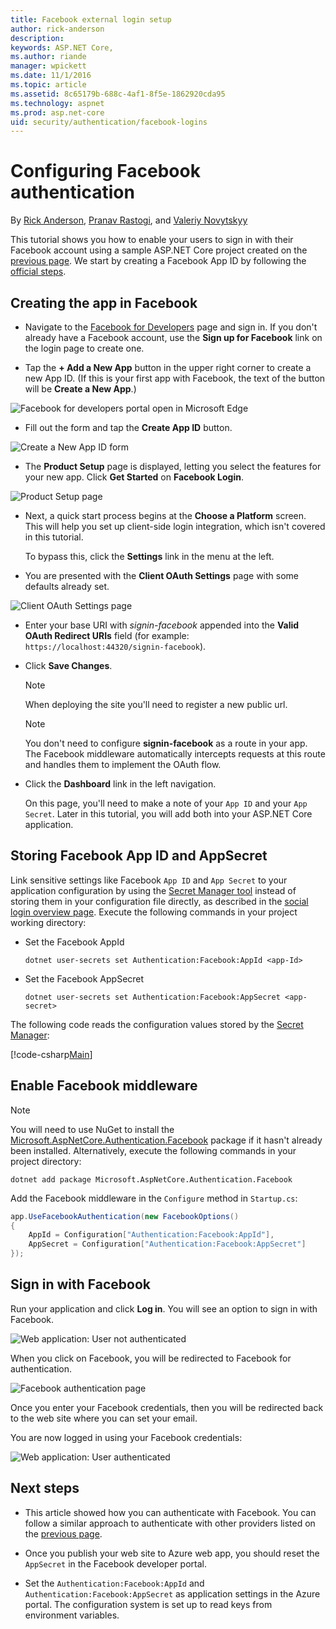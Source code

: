```yaml
---
title: Facebook external login setup 
author: rick-anderson
description: 
keywords: ASP.NET Core,
ms.author: riande
manager: wpickett
ms.date: 11/1/2016
ms.topic: article
ms.assetid: 8c65179b-688c-4af1-8f5e-1862920cda95
ms.technology: aspnet
ms.prod: asp.net-core
uid: security/authentication/facebook-logins
---
```

# Configuring Facebook authentication

<a name=security-authentication-facebook-logins></a>

By [Rick Anderson](https://twitter.com/RickAndMSFT), [Pranav Rastogi](https://github.com/rustd), and [Valeriy Novytskyy](https://github.com/01binary)

This tutorial shows you how to enable your users to sign in with their Facebook account using a sample ASP.NET Core project created on the [previous page](index.md). We start by creating a Facebook App ID by following the [official steps](https://developers.facebook.com/docs/apps/register).

## Creating the app in Facebook

*  Navigate to the [Facebook for Developers](https://developers.facebook.com/apps) page and sign in. If you don't already have a Facebook account, use the **Sign up for Facebook** link on the login page to create one.

* Tap the **+ Add a New App** button in the upper right corner to create a new App ID. (If this is your first app with Facebook, the text of the button will be **Create a New App**.)

![Facebook for developers portal open in Microsoft Edge](index/_static/FBMyApps.png)

* Fill out the form and tap the **Create App ID** button.

![Create a New App ID form](index/_static/FBNewAppId.png)

* The **Product Setup** page is displayed, letting you select the features for your new app. Click **Get Started** on **Facebook Login**.

![Product Setup page](index/_static/FBProductSetup.png)

* Next, a quick start process begins at the **Choose a Platform** screen. This will help you set up client-side login integration, which isn't covered in this tutorial. 

    To bypass this, click the **Settings** link in the menu at the left.


* You are presented with the **Client OAuth Settings** page with some defaults already set.

![Client OAuth Settings page](index/_static/FBOAuthSetup.png)

* Enter your base URI with *signin-facebook* appended into the **Valid OAuth Redirect URIs** field (for example: `https://localhost:44320/signin-facebook`). 
* Click **Save Changes**.
  
  > [!NOTE]
  > When deploying the site you'll need to register a new public url.

  > [!NOTE]
  > You don't need to configure **signin-facebook** as a route in your app. The Facebook middleware automatically intercepts requests at this route and handles them to implement the OAuth flow.

* Click the **Dashboard** link in the left navigation. 
    
    On this page, you'll need to make a note of your `App ID` and your `App Secret`. Later in this tutorial, you will add both into your ASP.NET Core application.

## Storing Facebook App ID and AppSecret

Link sensitive settings like Facebook `App ID` and `App Secret` to your application configuration by using the [Secret Manager tool](../../app-secrets.md) instead of storing them in your configuration file directly, as described in the [social login overview page](index.md). Execute the following commands in your project working directory:

* Set the Facebook AppId

  <!-- literal_block {"ids": [], "xml:space": "preserve"} -->

  ```
  dotnet user-secrets set Authentication:Facebook:AppId <app-Id>
     ```

* Set the Facebook AppSecret

  <!-- literal_block {"ids": [], "xml:space": "preserve"} -->

  ```
  dotnet user-secrets set Authentication:Facebook:AppSecret <app-secret>
     ```

The following code reads the configuration values stored by the [Secret Manager](../../app-secrets.md#security-app-secrets):

[!code-csharp[Main](../../../common/samples/WebApplication1/Startup.cs?highlight=11&range=20-36)]

## Enable Facebook middleware

> [!NOTE]
> You will need to use NuGet to install the [Microsoft.AspNetCore.Authentication.Facebook](https://www.nuget.org/packages/Microsoft.AspNetCore.Authentication.Facebook) package if it hasn't already been installed. Alternatively, execute the following commands in your project directory:
>
> `dotnet add package Microsoft.AspNetCore.Authentication.Facebook`

Add the Facebook middleware in the `Configure` method in `Startup.cs`:

```csharp
app.UseFacebookAuthentication(new FacebookOptions()
{
    AppId = Configuration["Authentication:Facebook:AppId"],
    AppSecret = Configuration["Authentication:Facebook:AppSecret"]
});
```

## Sign in with Facebook

Run your application and click **Log in**. You will see an option to sign in with Facebook.

![Web application: User not authenticated](index/_static/DoneFacebook.png)

When you click on Facebook, you will be redirected to Facebook for authentication.

![Facebook authentication page](index/_static/FBLogin2a.png)

Once you enter your Facebook credentials, then you will be redirected back to the web site where you can set your email.

You are now logged in using your Facebook credentials:

![Web application: User authenticated](index/_static/Done.png)

## Next steps

* This article showed how you can authenticate with Facebook. You can follow a similar approach to authenticate with other providers listed on the [previous page](index.md).

* Once you publish your web site to Azure web app, you should reset the `AppSecret` in the Facebook developer portal.

* Set the `Authentication:Facebook:AppId` and `Authentication:Facebook:AppSecret` as application settings in the Azure portal. The configuration system is set up to read keys from environment variables.
